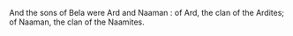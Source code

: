 And the sons of Bela were Ard and Naaman : of Ard, the clan of the Ardites; of Naaman, the clan of the Naamites.
